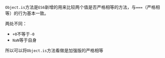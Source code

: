 `Object.is`方法是`ES6`新增的用来比较两个值是否严格相等的方法，与`===`（严格相等）的行为基本一致。

两处不同：

- `+0`不等于`-0`
- `NaN`等于自身

所以可以将`Object.is`方法看做是加强版的严格相等

